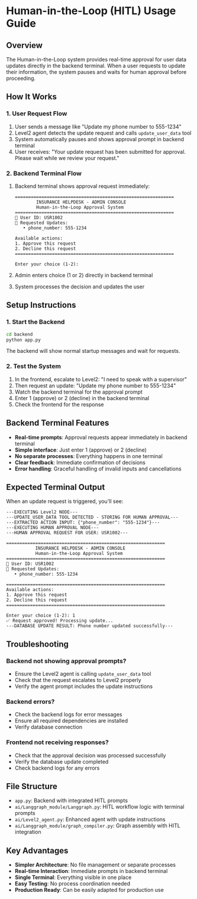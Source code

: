 # Human-in-the-Loop (HITL) Usage Guide

## Overview
The Human-in-the-Loop system provides real-time approval for user data updates directly in the backend terminal. When a user requests to update their information, the system pauses and waits for human approval before proceeding.

## How It Works

### 1. User Request Flow
1. User sends a message like "Update my phone number to 555-1234"
2. Level2 agent detects the update request and calls `update_user_data` tool
3. System automatically pauses and shows approval prompt in backend terminal
4. User receives: "Your update request has been submitted for approval. Please wait while we review your request."

### 2. Backend Terminal Flow
1. Backend terminal shows approval request immediately:
   ```
   ============================================================
           INSURANCE HELPDESK - ADMIN CONSOLE
           Human-in-the-Loop Approval System
   ============================================================
   👤 User ID: USR1002
   📝 Requested Updates:
      • phone_number: 555-1234
   
   Available actions:
   1. Approve this request
   2. Decline this request
   ============================================================
   
   Enter your choice (1-2): 
   ```

2. Admin enters choice (1 or 2) directly in backend terminal
3. System processes the decision and updates the user

## Setup Instructions

### 1. Start the Backend
```bash
cd backend
python app.py
```

The backend will show normal startup messages and wait for requests.

### 2. Test the System
1. In the frontend, escalate to Level2: "I need to speak with a supervisor"
2. Then request an update: "Update my phone number to 555-1234"
3. Watch the backend terminal for the approval prompt
4. Enter 1 (approve) or 2 (decline) in the backend terminal
5. Check the frontend for the response

## Backend Terminal Features

- **Real-time prompts**: Approval requests appear immediately in backend terminal
- **Simple interface**: Just enter 1 (approve) or 2 (decline)
- **No separate processes**: Everything happens in one terminal
- **Clear feedback**: Immediate confirmation of decisions
- **Error handling**: Graceful handling of invalid inputs and cancellations

## Expected Terminal Output

When an update request is triggered, you'll see:

```
---EXECUTING Level2 NODE---
---UPDATE_USER_DATA TOOL DETECTED - STORING FOR HUMAN APPROVAL---
---EXTRACTED ACTION INPUT: {"phone_number": "555-1234"}---
---EXECUTING HUMAN APPROVAL NODE---
---HUMAN APPROVAL REQUEST FOR USER: USR1002---

============================================================
           INSURANCE HELPDESK - ADMIN CONSOLE
           Human-in-the-Loop Approval System
============================================================
👤 User ID: USR1002
📝 Requested Updates:
   • phone_number: 555-1234

============================================================
Available actions:
1. Approve this request
2. Decline this request
============================================================

Enter your choice (1-2): 1
✅ Request approved! Processing update...
---DATABASE UPDATE RESULT: Phone number updated successfully---
```

## Troubleshooting

### Backend not showing approval prompts?
- Ensure the Level2 agent is calling `update_user_data` tool
- Check that the request escalates to Level2 properly
- Verify the agent prompt includes the update instructions

### Backend errors?
- Check the backend logs for error messages
- Ensure all required dependencies are installed
- Verify database connection

### Frontend not receiving responses?
- Check that the approval decision was processed successfully
- Verify the database update completed
- Check backend logs for any errors

## File Structure
- `app.py`: Backend with integrated HITL prompts
- `ai/Langgraph_module/Langgraph.py`: HITL workflow logic with terminal prompts
- `ai/Level2_agent.py`: Enhanced agent with update instructions
- `ai/Langgraph_module/graph_compiler.py`: Graph assembly with HITL integration

## Key Advantages

- **Simpler Architecture**: No file management or separate processes
- **Real-time Interaction**: Immediate prompts in backend terminal
- **Single Terminal**: Everything visible in one place
- **Easy Testing**: No process coordination needed
- **Production Ready**: Can be easily adapted for production use